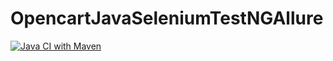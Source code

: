 # OpencartJavaSeleniumTestNGAllure
[![Java CI with Maven](https://github.com/ppashchenkov/OpencartJavaSeleniumTestNGAllure/actions/workflows/build.yml/badge.svg)](https://github.com/ppashchenkov/OpencartJavaSeleniumTestNGAllure/actions/workflows/build.yml)

